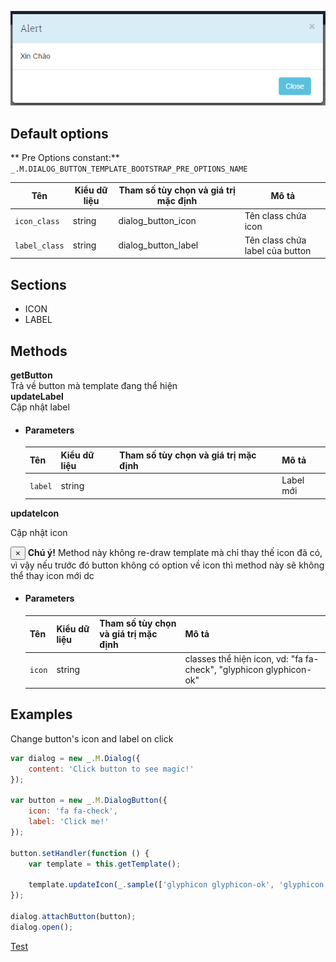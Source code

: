 <script src="/test_files/template/button_bootstrap.js"></script>
![dialog_template_bootstrap.png](/imgs/dialog_template_bootstrap.png)

## Default options
** Pre Options constant:** `_.M.DIALOG_BUTTON_TEMPLATE_BOOTSTRAP_PRE_OPTIONS_NAME`

<table class="table table-striped">
    <thead>
    <tr>
        <th>Tên</th>
        <th>Kiểu dữ liệu</th>
        <th>Tham số tùy chọn và giá trị mặc định</th>
        <th>Mô tả</th>
    </tr>
    </thead>
    <tbody>
    <tr>
        <td><code>icon_class</code></td>
        <td>string</td>
        <td>dialog_button_icon</td>
        <td>Tên class chứa icon</td>
    </tr>
    <tr>
        <td><code>label_class</code></td>
        <td>string</td>
        <td>dialog_button_label</td>
        <td>Tên class chứa label của button</td>
    </tr>
    </tbody>
</table>

## Sections
- ICON
- LABEL

## Methods
<div class="panel panel-info">
    <div class="panel-heading"><strong>getButton</strong></div>
    <div class="panel-body">
        Trả về button mà template đang thể hiện
    </div>
</div>
<div class="panel panel-info">
    <div class="panel-heading"><strong>updateLabel</strong></div>
    <div class="panel-body">
        Cập nhật label
    </div>
    <ul class="list-group">
        <li class="list-group-item">
            <h4>Parameters</h4>
            <table class="table table-striped">
                <thead>
                <tr>
                    <th>Tên</th>
                    <th>Kiểu dữ liệu</th>
                    <th>Tham số tùy chọn và giá trị mặc định</th>
                    <th>Mô tả</th>
                </tr>
                </thead>
                <tbody>
                <tr>
                    <td><code>label</code></td>
                    <td>string</td>
                    <td></td>
                    <td>Label mới</td>
                </tr>
                </tbody>
            </table>
        </li>
    </ul>
</div>

<div class="panel panel-info">
    <div class="panel-heading"><strong>updateIcon</strong></div>
    <div class="panel-body">
        <p>Cập nhật icon</p>
        <div class="alert alert-warning">
        	<button type="button" class="close" data-dismiss="alert" aria-hidden="true">&times;</button>
        	<strong>Chú ý!</strong> Method này không re-draw template mà chỉ thay thế icon đã có, vì vậy nếu trước đó button không có option về icon thì method này sẽ không thể thay icon mới dc
        </div>
    </div>
    <ul class="list-group">
        <li class="list-group-item">
            <h4>Parameters</h4>
            <table class="table table-striped">
                <thead>
                <tr>
                    <th>Tên</th>
                    <th>Kiểu dữ liệu</th>
                    <th>Tham số tùy chọn và giá trị mặc định</th>
                    <th>Mô tả</th>
                </tr>
                </thead>
                <tbody>
                <tr>
                    <td><code>icon</code></td>
                    <td>string</td>
                    <td></td>
                    <td>classes thể hiện icon, vd: "fa fa-check", "glyphicon glyphicon-ok"</td>
                </tr>
                </tbody>
            </table>
        </li>
    </ul>
</div>

## Examples
Change button's icon and label on click
```js
var dialog = new _.M.Dialog({
    content: 'Click button to see magic!'
});

var button = new _.M.DialogButton({
    icon: 'fa fa-check',
    label: 'Click me!'
});

button.setHandler(function () {
    var template = this.getTemplate();

    template.updateIcon(_.sample(['glyphicon glyphicon-ok', 'glyphicon glyphicon-music', 'glyphicon glyphicon-map-marker', 'glyphicon glyphicon-bell', 'glyphicon glyphicon-globe']));
});

dialog.attachButton(button);
dialog.open();
```
<div class="well">
    <a href="javascript: changeButtonIconAndLabel()" class="btn btn-info">Test</a>
</div>